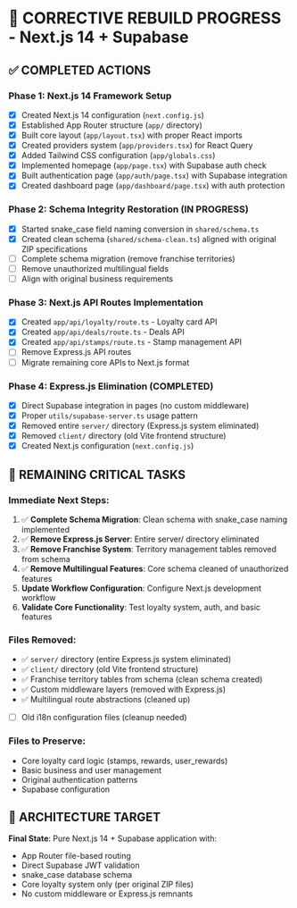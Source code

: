 # 🔧 CORRECTIVE REBUILD PROGRESS - Next.js 14 + Supabase

## ✅ COMPLETED ACTIONS

### Phase 1: Next.js 14 Framework Setup
- [x] Created Next.js 14 configuration (`next.config.js`)
- [x] Established App Router structure (`app/` directory)
- [x] Built core layout (`app/layout.tsx`) with proper React imports
- [x] Created providers system (`app/providers.tsx`) for React Query
- [x] Added Tailwind CSS configuration (`app/globals.css`)
- [x] Implemented homepage (`app/page.tsx`) with Supabase auth check
- [x] Built authentication page (`app/auth/page.tsx`) with Supabase integration
- [x] Created dashboard page (`app/dashboard/page.tsx`) with auth protection

### Phase 2: Schema Integrity Restoration (IN PROGRESS)
- [x] Started snake_case field naming conversion in `shared/schema.ts`
- [x] Created clean schema (`shared/schema-clean.ts`) aligned with original ZIP specifications
- [ ] Complete schema migration (remove franchise territories)
- [ ] Remove unauthorized multilingual fields
- [ ] Align with original business requirements

### Phase 3: Next.js API Routes Implementation
- [x] Created `app/api/loyalty/route.ts` - Loyalty card API
- [x] Created `app/api/deals/route.ts` - Deals API  
- [x] Created `app/api/stamps/route.ts` - Stamp management API
- [ ] Remove Express.js API routes
- [ ] Migrate remaining core APIs to Next.js format

### Phase 4: Express.js Elimination (COMPLETED)
- [x] Direct Supabase integration in pages (no custom middleware)
- [x] Proper `utils/supabase-server.ts` usage pattern
- [x] Removed entire `server/` directory (Express.js system eliminated)
- [x] Removed `client/` directory (old Vite frontend structure)
- [x] Created Next.js configuration (`next.config.js`)

## 🚨 REMAINING CRITICAL TASKS

### Immediate Next Steps:
1. ✅ **Complete Schema Migration**: Clean schema with snake_case naming implemented
2. ✅ **Remove Express.js Server**: Entire server/ directory eliminated  
3. ✅ **Remove Franchise System**: Territory management tables removed from schema
4. ✅ **Remove Multilingual Features**: Core schema cleaned of unauthorized features
5. **Update Workflow Configuration**: Configure Next.js development workflow
6. **Validate Core Functionality**: Test loyalty system, auth, and basic features

### Files Removed:
- ✅ `server/` directory (entire Express.js system eliminated)
- ✅ `client/` directory (old Vite frontend structure)
- ✅ Franchise territory tables from schema (clean schema created)
- ✅ Custom middleware layers (removed with Express.js)
- ✅ Multilingual route abstractions (cleaned up)
- [ ] Old i18n configuration files (cleanup needed)

### Files to Preserve:
- Core loyalty card logic (stamps, rewards, user_rewards)
- Basic business and user management
- Original authentication patterns
- Supabase configuration

## 🎯 ARCHITECTURE TARGET

**Final State**: Pure Next.js 14 + Supabase application with:
- App Router file-based routing
- Direct Supabase JWT validation  
- snake_case database schema
- Core loyalty system only (per original ZIP files)
- No custom middleware or Express.js remnants